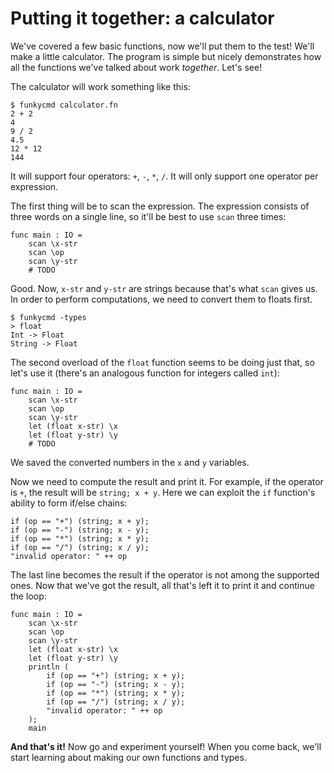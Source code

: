 # Putting it together: a calculator

We've covered a few basic functions, now we'll put them to the test! We'll make a little calculator. The program is simple but nicely demonstrates how all the functions we've talked about work _together_. Let's see!

The calculator will work something like this:

```
$ funkycmd calculator.fn
2 + 2
4
9 / 2
4.5
12 * 12
144
```

It will support four operators: `+`, `-`, `*`, `/`. It will only support one operator per expression.

The first thing will be to scan the expression. The expression consists of three words on a single line, so it'll be best to use `scan` three times:

```funky
func main : IO =
    scan \x-str
    scan \op
    scan \y-str
    # TODO
```

Good. Now, `x-str` and `y-str` are strings because that's what `scan` gives us. In order to perform computations, we need to convert them to floats first.

```
$ funkycmd -types
> float
Int -> Float
String -> Float
```

The second overload of the `float` function seems to be doing just that, so let's use it (there's an analogous function for integers called `int`):

```funky
func main : IO =
    scan \x-str
    scan \op
    scan \y-str
    let (float x-str) \x
    let (float y-str) \y
    # TODO
```

We saved the converted numbers in the `x` and `y` variables.

Now we need to compute the result and print it. For example, if the operator is `+`, the result will be `string; x + y`. Here we can exploit the `if` function's ability to form if/else chains:

```funky
if (op == "+") (string; x + y);
if (op == "-") (string; x - y);
if (op == "*") (string; x * y);
if (op == "/") (string; x / y);
"invalid operator: " ++ op
```

The last line becomes the result if the operator is not among the supported ones. Now that we've got the result, all that's left it to print it and continue the loop:

```funky
func main : IO =
    scan \x-str
    scan \op
    scan \y-str
    let (float x-str) \x
    let (float y-str) \y
    println (
        if (op == "+") (string; x + y);
        if (op == "-") (string; x - y);
        if (op == "*") (string; x * y);
        if (op == "/") (string; x / y);
        "invalid operator: " ++ op
    );
    main
```

**And that's it!** Now go and experiment yourself! When you come back, we'll start learning about making our own functions and types.
